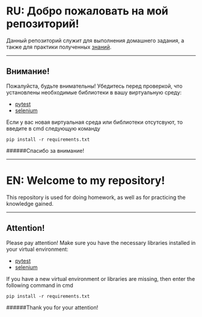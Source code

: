 # RU: Добро пожаловать на мой репозиторий!
Данный репозиторий служит для выполнения домашнего задания, а также для практики полученных [знаний](https://stepik.org/course/575).
***
## Внимание!
Пожалуйста, будьте внимательны! Убедитесь перед проверкой, что установлены необходимые библиотеки в вашу
виртуальную среду:
+ [pytest](https://pypi.org/project/pytest/)
+ [selenium](https://pypi.org/project/selenium/)

Если у вас новая виртуальная среда или библиотеки отсутсвуют, то введите в cmd следующую команду
```commandline
pip install -r requirements.txt
```
######Спасибо за внимание!
***
# EN: Welcome to my repository!
This repository is used for doing homework, as well as for practicing the knowledge gained.
***
## Attention!
Please pay attention! Make sure you have the necessary libraries installed in your
virtual environment:
+ [pytest](https://pypi.org/project/pytest/)
+ [selenium](https://pypi.org/project/selenium/)

If you have a new virtual environment or libraries are missing, then enter the following command in cmd
```commandline
pip install -r requirements.txt
```
######Thank you for your attention!